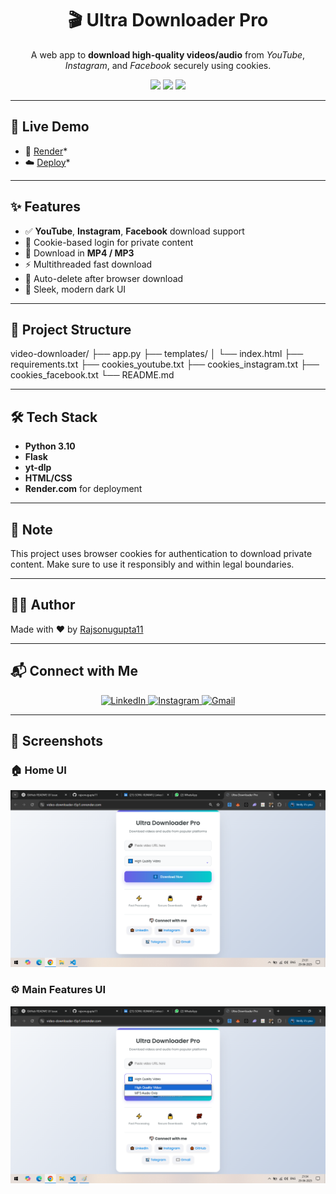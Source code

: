 <h1 align="center">🎬 Ultra Downloader Pro</h1>

<p align="center">
  A web app to <strong>download high-quality videos/audio</strong> from <em>YouTube</em>, <em>Instagram</em>, and <em>Facebook</em> securely using cookies.
</p>

<p align="center">
  <img src="https://img.shields.io/badge/Python-3.10-blue?style=for-the-badge&logo=python" />
  <img src="https://img.shields.io/badge/Flask-Backend-green?style=for-the-badge&logo=flask" />
  <img src="https://img.shields.io/badge/yt--dlp-Supported-yellow?style=for-the-badge" />
</p>

---

## 🚀 Live Demo

- 🔗  [Render](https://video-downloader-t5p1.onrender.com/)*
- ☁️ [Deploy](https://video-downloader-t5p1.onrender.com/)*

---

## ✨ Features

- ✅ **YouTube**, **Instagram**, **Facebook** download support
- 🔐 Cookie-based login for private content
- 🎵 Download in **MP4 / MP3**
- ⚡ Multithreaded fast download
- 🧹 Auto-delete after browser download
- 🌙 Sleek, modern dark UI

---

## 📁 Project Structure
video-downloader/
├── app.py
├── templates/
│ └── index.html
├── requirements.txt
├── cookies_youtube.txt
├── cookies_instagram.txt
├── cookies_facebook.txt
└── README.md


---

## 🛠️ Tech Stack

- **Python 3.10**
- **Flask**
- **yt-dlp**
- **HTML/CSS**
- **Render.com** for deployment

---

## 📌 Note

This project uses browser cookies for authentication to download private content. Make sure to use it responsibly and within legal boundaries.

---

## 🧑‍💻 Author

Made with ❤️ by [Rajsonugupta11](https://github.com/rajsonugupta11)



---

## 📬 Connect with Me

<p align="center">
  <a href="https://www.linkedin.com/in/sonu-kumar-836688279/" target="_blank">
    <img alt="LinkedIn" src="https://img.shields.io/badge/LinkedIn-blue?style=for-the-badge&logo=linkedin">
  </a>
  <a href="https://instagram.com/rajsonugupta11" target="_blank">
    <img alt="Instagram" src="https://img.shields.io/badge/Instagram-purple?style=for-the-badge&logo=instagram">
  </a>
  <a href="mailto:rajsonugupta9@gmail.com">
    <img alt="Gmail" src="https://img.shields.io/badge/Gmail-red?style=for-the-badge&logo=gmail">
  </a>
</p>






---

## 📸 Screenshots

### 🏠 Home UI
<p align="center">
  <img src="screenshots/home_ui.png" alt="Home UI" width="700">
</p>

### ⚙️ Main Features UI
<p align="center">
  <img src="screenshots/main_ui.png" alt="Main UI" width="700">
</p>
